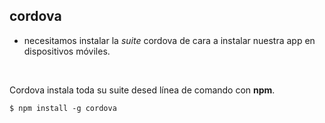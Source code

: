 ## cordova

* necesitamos instalar la _suite_ cordova de cara a instalar nuestra app en dispositivos móviles.

<br />

Cordova instala toda su suite desed línea de comando con **npm**.

````
$ npm install -g cordova
````
